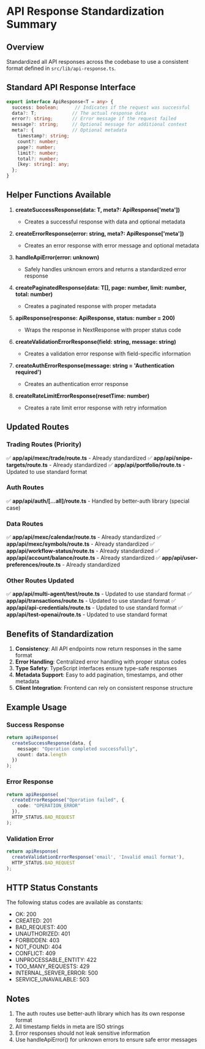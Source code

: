 # API Response Standardization Summary

## Overview
Standardized all API responses across the codebase to use a consistent format defined in `src/lib/api-response.ts`.

## Standard API Response Interface

```typescript
export interface ApiResponse<T = any> {
  success: boolean;      // Indicates if the request was successful
  data?: T;             // The actual response data
  error?: string;       // Error message if the request failed
  message?: string;     // Optional message for additional context
  meta?: {              // Optional metadata
    timestamp?: string;
    count?: number;
    page?: number;
    limit?: number;
    total?: number;
    [key: string]: any;
  };
}
```

## Helper Functions Available

1. **createSuccessResponse<T>(data: T, meta?: ApiResponse<T>['meta'])**
   - Creates a successful response with data and optional metadata

2. **createErrorResponse(error: string, meta?: ApiResponse['meta'])**
   - Creates an error response with error message and optional metadata

3. **handleApiError(error: unknown)**
   - Safely handles unknown errors and returns a standardized error response

4. **createPaginatedResponse<T>(data: T[], page: number, limit: number, total: number)**
   - Creates a paginated response with proper metadata

5. **apiResponse<T>(response: ApiResponse<T>, status: number = 200)**
   - Wraps the response in NextResponse with proper status code

6. **createValidationErrorResponse(field: string, message: string)**
   - Creates a validation error response with field-specific information

7. **createAuthErrorResponse(message: string = 'Authentication required')**
   - Creates an authentication error response

8. **createRateLimitErrorResponse(resetTime: number)**
   - Creates a rate limit error response with retry information

## Updated Routes

### Trading Routes (Priority)
✅ **app/api/mexc/trade/route.ts** - Already standardized
✅ **app/api/snipe-targets/route.ts** - Already standardized
✅ **app/api/portfolio/route.ts** - Updated to use standard format

### Auth Routes
✅ **app/api/auth/[...all]/route.ts** - Handled by better-auth library (special case)

### Data Routes
✅ **app/api/mexc/calendar/route.ts** - Already standardized
✅ **app/api/mexc/symbols/route.ts** - Already standardized
✅ **app/api/workflow-status/route.ts** - Already standardized
✅ **app/api/account/balance/route.ts** - Already standardized
✅ **app/api/user-preferences/route.ts** - Already standardized

### Other Routes Updated
✅ **app/api/multi-agent/test/route.ts** - Updated to use standard format
✅ **app/api/transactions/route.ts** - Updated to use standard format
✅ **app/api/api-credentials/route.ts** - Updated to use standard format
✅ **app/api/test-openai/route.ts** - Updated to use standard format

## Benefits of Standardization

1. **Consistency**: All API endpoints now return responses in the same format
2. **Error Handling**: Centralized error handling with proper status codes
3. **Type Safety**: TypeScript interfaces ensure type-safe responses
4. **Metadata Support**: Easy to add pagination, timestamps, and other metadata
5. **Client Integration**: Frontend can rely on consistent response structure

## Example Usage

### Success Response
```typescript
return apiResponse(
  createSuccessResponse(data, {
    message: "Operation completed successfully",
    count: data.length
  })
);
```

### Error Response
```typescript
return apiResponse(
  createErrorResponse("Operation failed", {
    code: "OPERATION_ERROR"
  }),
  HTTP_STATUS.BAD_REQUEST
);
```

### Validation Error
```typescript
return apiResponse(
  createValidationErrorResponse('email', 'Invalid email format'),
  HTTP_STATUS.BAD_REQUEST
);
```

## HTTP Status Constants
The following status codes are available as constants:
- OK: 200
- CREATED: 201
- BAD_REQUEST: 400
- UNAUTHORIZED: 401
- FORBIDDEN: 403
- NOT_FOUND: 404
- CONFLICT: 409
- UNPROCESSABLE_ENTITY: 422
- TOO_MANY_REQUESTS: 429
- INTERNAL_SERVER_ERROR: 500
- SERVICE_UNAVAILABLE: 503

## Notes

1. The auth routes use better-auth library which has its own response format
2. All timestamp fields in meta are ISO strings
3. Error responses should not leak sensitive information
4. Use handleApiError() for unknown errors to ensure safe error messages